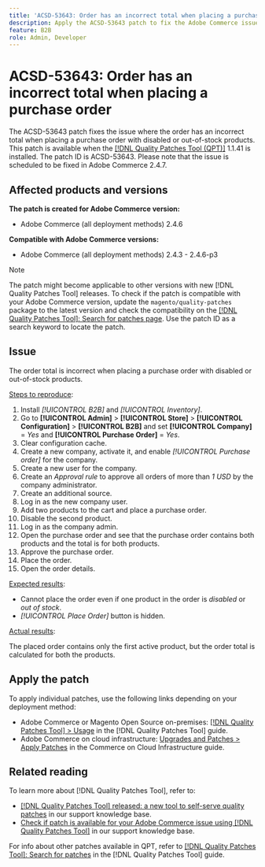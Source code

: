 ```yaml
---
title: 'ACSD-53643: Order has an incorrect total when placing a purchase order'
description: Apply the ACSD-53643 patch to fix the Adobe Commerce issue where the order has an incorrect total when placing a purchase order with disabled or out-of-stock products.
feature: B2B
role: Admin, Developer
---
```

# ACSD-53643: Order has an incorrect total when placing a purchase order

The ACSD-53643 patch fixes the issue where the order has an incorrect total when placing a purchase order with disabled or out-of-stock products. This patch is available when the [[!DNL Quality Patches Tool (QPT)]](/help/announcements/adobe-commerce-announcements/magento-quality-patches-released-new-tool-to-self-serve-quality-patches.md) 1.1.41 is installed. The patch ID is ACSD-53643. Please note that the issue is scheduled to be fixed in Adobe Commerce 2.4.7.

## Affected products and versions

**The patch is created for Adobe Commerce version:**

* Adobe Commerce (all deployment methods) 2.4.6

**Compatible with Adobe Commerce versions:**

* Adobe Commerce (all deployment methods) 2.4.3 - 2.4.6-p3

>[!NOTE]
>
>The patch might become applicable to other versions with new [!DNL Quality Patches Tool] releases. To check if the patch is compatible with your Adobe Commerce version, update the `magento/quality-patches` package to the latest version and check the compatibility on the [[!DNL Quality Patches Tool]: Search for patches page](https://experienceleague.adobe.com/tools/commerce-quality-patches/index.html). Use the patch ID as a search keyword to locate the patch.

## Issue

The order total is incorrect when placing a purchase order with disabled or out-of-stock products.

<u>Steps to reproduce</u>:

1. Install *[!UICONTROL B2B]* and *[!UICONTROL Inventory]*.
1. Go to **[!UICONTROL Admin]** > **[!UICONTROL Store]** > **[!UICONTROL Configuration]** > **[!UICONTROL B2B]** and set **[!UICONTROL Company]** = *Yes* and **[!UICONTROL Purchase Order]** = *Yes*.
1. Clear configuration cache.
1. Create a new company, activate it, and enable *[!UICONTROL Purchase order]* for the company.
1. Create a new user for the company.
1. Create an *Approval rule* to approve all orders of more than *1 USD* by the company administrator.
1. Create an additional source.
1. Log in as the new company user.
1. Add two products to the cart and place a purchase order.
1. Disable the second product.
1. Log in as the company admin.
1. Open the purchase order and see that the purchase order contains both products and the total is for both products.
1. Approve the purchase order.
1. Place the order.
1. Open the order details.

<u>Expected results</u>:

* Cannot place the order even if one product in the order is *disabled* or *out of stock*.
* *[!UICONTROL Place Order]* button is hidden.

<u>Actual results</u>:

The placed order contains only the first active product, but the order total is calculated for both the products.
 
## Apply the patch

To apply individual patches, use the following links depending on your deployment method:

* Adobe Commerce or Magento Open Source on-premises: [[!DNL Quality Patches Tool] > Usage](https://experienceleague.adobe.com/docs/commerce-operations/tools/quality-patches-tool/usage.html) in the [!DNL Quality Patches Tool] guide.
* Adobe Commerce on cloud infrastructure: [Upgrades and Patches > Apply Patches](https://experienceleague.adobe.com/docs/commerce-cloud-service/user-guide/develop/upgrade/apply-patches.html) in the Commerce on Cloud Infrastructure guide.

## Related reading

To learn more about [!DNL Quality Patches Tool], refer to:

* [[!DNL Quality Patches Tool] released: a new tool to self-serve quality patches](/help/announcements/adobe-commerce-announcements/magento-quality-patches-released-new-tool-to-self-serve-quality-patches.md) in our support knowledge base.
* [Check if patch is available for your Adobe Commerce issue using [!DNL Quality Patches Tool]](/help/support-tools/patches-available-in-qpt-tool/check-patch-for-magento-issue-with-magento-quality-patches.md) in our support knowledge base.

For info about other patches available in QPT, refer to [[!DNL Quality Patches Tool]: Search for patches](https://experienceleague.adobe.com/tools/commerce-quality-patches/index.html) in the [!DNL Quality Patches Tool] guide.
